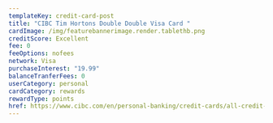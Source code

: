 ```yaml
---
templateKey: credit-card-post
title: "CIBC Tim Hortons Double Double Visa Card "
cardImage: /img/featurebannerimage.render.tablethb.png
creditScore: Excellent
fee: 0
feeOptions: nofees
network: Visa
purchaseInterest: "19.99"
balanceTranferFees: 0
userCategory: personal
cardCategory: rewards
rewardType: points
href: https://www.cibc.com/en/personal-banking/credit-cards/all-credit-cards/dividend-visa-card.html
---
```

